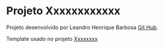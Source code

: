 # Projeto Xxxxxxxxxxxx

Projeto desenvolvido por Leandro Henrique Barbosa [Git Hub](https://github.com/leohenri/).

Template usado no projeto [Xxxxxxxx](https://xxxxxxxxxxxxxxxxxxxxxxxxxxxxxxxxxxxxxxxxxxxxxxxxxxxxxx.com)